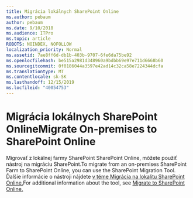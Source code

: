 ```yaml
---
title: Migrácia lokálnych SharePoint Online
ms.author: pebaum
author: pebaum
ms.date: 9/10/2018
ms.audience: ITPro
ms.topic: article
ROBOTS: NOINDEX, NOFOLLOW
localization_priority: Normal
ms.assetid: 7ae8ff6d-db1b-403b-9707-6fe6da75be92
ms.openlocfilehash: be515a2981d348960a9bdbb69e97e711d6668b60
ms.sourcegitcommit: 0f0186044a3597e42ad14c32ca58e7224344dcfa
ms.translationtype: MT
ms.contentlocale: sk-SK
ms.lasthandoff: 12/15/2019
ms.locfileid: "40054753"
---
```

# <a name="migrate-on-premises-to-sharepoint-online"></a><span data-ttu-id="81a56-102">Migrácia lokálnych SharePoint Online</span><span class="sxs-lookup"><span data-stu-id="81a56-102">Migrate On-premises to SharePoint Online</span></span>

<span data-ttu-id="81a56-103">Migrovať z lokálnej farmy SharePoint SharePoint Online, môžete použiť nástroj na migráciu SharePoint.</span><span class="sxs-lookup"><span data-stu-id="81a56-103">To migrate from an on-premises SharePoint Farm to SharePoint Online, you can use the SharePoint Migration Tool.</span></span> <span data-ttu-id="81a56-104">Ďalšie informácie o nástroji nájdete [v téme Migrácia na lokalitu SharePoint Online.](https://go.microsoft.com/fwlink/?linkid=2019574)</span><span class="sxs-lookup"><span data-stu-id="81a56-104">For additional information about the tool, see [Migrate to SharePoint Online.](https://go.microsoft.com/fwlink/?linkid=2019574)</span></span>
  


